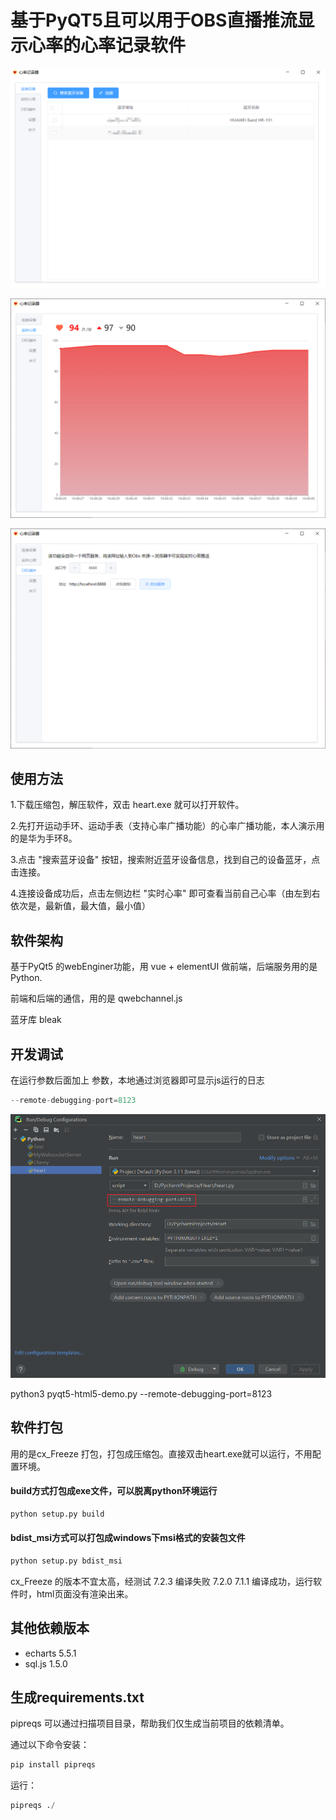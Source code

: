 # 基于PyQT5且可以用于OBS直播推流显示心率的心率记录软件



![image-20241016164606647](README/image-20241016164606647.png)

![image-20241016164649410](README/image-20241016164649410.png)

![image-20241016164720614](README/image-20241016164720614.png)

## 使用方法

1.下载压缩包，解压软件，双击 heart.exe 就可以打开软件。

2.先打开运动手环、运动手表（支持心率广播功能）的心率广播功能，本人演示用的是华为手环8。

3.点击 "搜索蓝牙设备" 按钮，搜索附近蓝牙设备信息，找到自己的设备蓝牙，点击连接。

4.连接设备成功后，点击左侧边栏 "实时心率" 即可查看当前自己心率（由左到右依次是，最新值，最大值，最小值）







## 软件架构

基于PyQt5 的webEnginer功能，用 vue + elementUI 做前端，后端服务用的是Python.

前端和后端的通信，用的是 qwebchannel.js

蓝牙库 bleak





## 开发调试

在运行参数后面加上 参数，本地通过浏览器即可显示js运行的日志

```js
--remote-debugging-port=8123
```



![image-20241016165626114](README/image-20241016165626114.png)

python3 pyqt5-html5-demo.py --remote-debugging-port=8123



## 软件打包

用的是cx_Freeze 打包，打包成压缩包。直接双击heart.exe就可以运行，不用配置环境。

#### build方式打包成exe文件，可以脱离python环境运行

```python
python setup.py build
```

#### bdist_msi方式可以打包成windows下msi格式的安装包文件

```python
python setup.py bdist_msi  
```



cx_Freeze 的版本不宜太高，经测试 
    7.2.3 编译失败
    7.2.0 7.1.1 编译成功，运行软件时，html页面没有渲染出来。



## 其他依赖版本

* echarts 5.5.1
* sql.js 1.5.0

## 生成requirements.txt


pipreqs 可以通过扫描项目目录，帮助我们仅生成当前项目的依赖清单。

通过以下命令安装：

```python
pip install pipreqs
```


运行：

```python
pipreqs ./
```





